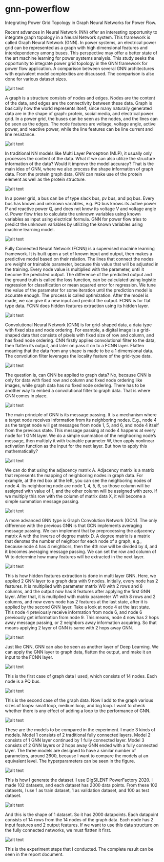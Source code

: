 # gnn-powerflow

Integrating Power Grid Topology in Graph Neural Networks for Power Flow.

Recent advances in Neural Network (NN) offer an interesting opportunity to integrate graph topology in a Neural Network system. This framework is called Graph Neural Network (GNN). In power systems, an electrical power grid can be represented as a graph with high dimensional features and interdependency among buses. This perspective may offer a better state of the art machine learning for power systems analysis. This study seeks the opportunity to integrate power grid topology in the GNN framework for power flow application. A comparison between several GNN architectures with equivalent model complexities are discussed. The comparison is also done for various dataset sizes.

![alt text](https://github.com/mukhlishga/gnn-powerflow/blob/main/document/fig1.PNG?raw=true)

A graph is a structure consists of nodes and edges. Nodes are the content of the data, and edges are the connectivity between these data. Graph is basically how the world represents itself, since many naturally generated data are in the shape of graph: protein, social media, and electrical power grid. In a power grid, the buses can be seen as the nodes, and the lines can be seen as the edges. The node features are voltage, voltage angle, active power, and reactive power, while the line features can be line current and line resistance.

![alt text](https://github.com/mukhlishga/gnn-powerflow/blob/main/document/fig2.PNG?raw=true)

In traditional NN models like Multi Layer Perceptron (MLP), it usually only processes the content of the data. What if we can also utilize the structure information of the data? Would it improve the model accuracy? That is the main idea of GNN, where we also process the shape information of graph data. From the protein graph data, GNN can make use of the protein element as well as the protein structure.

![alt text](https://github.com/mukhlishga/gnn-powerflow/blob/main/document/fig3.PNG?raw=true)

In a power grid, a bus can be of type slack bus, pv bus, and pq bus. Every bus has known and unknown variables, e.g. PQ bus knows its active power P and reactive power Q, and does not know its voltage V and voltage angle d. Power flow tries to calculate the unknown variables using known variables as input using electrical formula. GNN for power flow tries to predict the unknown variables by utilizing the known variables using machine learning model.

![alt text](https://github.com/mukhlishga/gnn-powerflow/blob/main/document/fig4.PNG?raw=true)

Fully Connected Neural Network (FCNN) is a supervised machine learning framework. It is built upon a set of known input and output, then makes a predictive model based on their relation. The lines that connect the nodes are weight or trainable parameter, because this value that will be adjusted in the training. Every node value is multiplied with the parameter, until it become the predicted output. The difference of the predicted output and the ground truth is called the loss function, can be calculated using logistic regression for classification or mean squared error for regression. We tune the value of the parameter for some iteration until the prediction model is accurate enough. The process is called optimization. After the model is made, we can give it a new input and predict the output. FCNN is for flat type data. FCNN does hidden features extraction using its hidden layer.

![alt text](https://github.com/mukhlishga/gnn-powerflow/blob/main/document/fig5.PNG?raw=true)

Convolutional Neural Network (CNN) is for grid-shaped data, a data type with fixed size and node ordering. For example, a digital image is a grid-shaped data that consists of pixels with fixed size of row and column, and has fixed node ordering. CNN firstly applies convolutional filter to the data, then flatten its output, and later on pass it on to a FCNN layer. Flatten meaning that the data from any shape is made to be a 1 dimensional data. The convolution filter leverages the locality feature of the grid-type data.

![alt text](https://github.com/mukhlishga/gnn-powerflow/blob/main/document/fig6.PNG?raw=true)

The question is, can CNN be applied to graph data? No, because CNN is only for data with fixed row and column and fixed node ordering like images, while graph data has no fixed node ordering. There has to be another way to embed a convolutional filter to graph data. That is where GNN comes in place.

![alt text](https://github.com/mukhlishga/gnn-powerflow/blob/main/document/fig7.PNG?raw=true)

The main principle of GNN is its message passing. It is a mechanism where a target node receives information from its neighboring nodes. E.g., node 4 as the target node will get messages from node 1, 5, and 6, and node 4 itself from the previous state. This message passing at node 4 happens at every node for 1 GNN layer. We do a simple summation of the neighboring node’s message, then multiply it with trainable parameter W, then apply nonlinear activation function as the input for the next layer. But how to apply this mathematically?

![alt text](https://github.com/mukhlishga/gnn-powerflow/blob/main/document/fig8.PNG?raw=true)

We can do that using the adjacency matrix A. Adjacency matrix is a matrix that represents the mapping of neighboring nodes in graph data. For example, at the red box at the left, you can see the neighboring nodes of node 4. Its neighboring node are node 1, 4, 5, 6, so those column will be assigned with value of 1, and the other column will be assigned with zero. If we multiply this row with the column of matrix data X, it will become a simple summation message passing.

![alt text](https://github.com/mukhlishga/gnn-powerflow/blob/main/document/fig9.PNG?raw=true)

A more advanced GNN type is Graph Convolution Network (GCN). The only difference with the previous GNN is that GCN implements averaging message passing. We can implement that by preprocessing the adjacency matrix A with the inverse of degree matrix D. A degree matrix is a matrix that denotes the number of neighbor for each node of a graph, e.g., because node 4 has 4 neighbors, then the 4th row will be divided by 4, and it becomes averaging message passing. We can set the row and column of W to determine how many features will be extracted in the next layer.

![alt text](https://github.com/mukhlishga/gnn-powerflow/blob/main/document/fig10.PNG?raw=true)

This is how hidden features extraction is done in multi layer GNN. Here, we applied 2 GNN layer to a graph data with 9 nodes. Initially, every node has 2 features. It is multiplied with parameter matrix W0 with 2 rows and 8 columns, and the output now has 8 features after applying the first GNN layer. After that, it is multiplied with matrix parameter W1 with 8 rows and 2 columns, and now every node has 2 features at the last state, after it is applied by the second GNN layer. Take a look at node 4 at the last state. This node 4 previously receive information from node 6, and node 6 previously get information from node 9. This means, node 4 now has 2 hops away message passing, or 2 neighbors away information acquiring. So that means applying 2 layer of GNN is same with 2 hops away GNN.

![alt text](https://github.com/mukhlishga/gnn-powerflow/blob/main/document/fig11.PNG?raw=true)

Just like CNN, GNN can also be seen as another layer of Deep Learning. We can apply the GNN layer to graph data, flatten the output, and make it an input to the FCNN layer.

![alt text](https://github.com/mukhlishga/gnn-powerflow/blob/main/document/fig12.PNG?raw=true)

This is the first case of graph data I used, which consists of 14 nodes. Each node is a PQ bus.

![alt text](https://github.com/mukhlishga/gnn-powerflow/blob/main/document/fig13.PNG?raw=true)

This is the second case of the graph data. Now I add to the graph various sizes of loops: small loop, medium loop, and big loop. I want to check whether there is any effect of adding a loop to the performance of GNN.

![alt text](https://github.com/mukhlishga/gnn-powerflow/blob/main/document/fig14.PNG?raw=true)

These are the models to be compared in the experiment. I made 3 kinds of models. Model 1 consists of 2 traditional fully connected layers. Model 2 consists of 1 GNN layer continued by 1 fully connected layer. Model 3 consists of 2 GNN layers or 2 hops away GNN ended with a fully connected layer. The three models are designed to have a similar number of parameters, around 2600, because I want to compare the models at an equivalent level. The hyperparameters can be seen in the figure.

![alt text](https://github.com/mukhlishga/gnn-powerflow/blob/main/document/fig15.PNG?raw=true)

This is how I generate the dataset. I use DIgSILENT PowerFactory 2020. I made 102 datasets, and each dataset has 2000 data points. From these 102 datasets, I use 1 as train dataset, 1 as validation dataset, and 100 as test dataset.

![alt text](https://github.com/mukhlishga/gnn-powerflow/blob/main/document/fig16.PNG?raw=true)

And this is the shape of 1 dataset. So it has 2000 datapoints. Each datapoint consists of 14 rows from the 14 nodes of the graph data. Each node has 2 input features and 2 output features. If we want to use this data structure on the fully connected networks, we must flatten it first.

![alt text](https://github.com/mukhlishga/gnn-powerflow/blob/main/document/fig17.PNG?raw=true)

This is the experiment steps that I conducted. The complete result can be seen in the report document.
